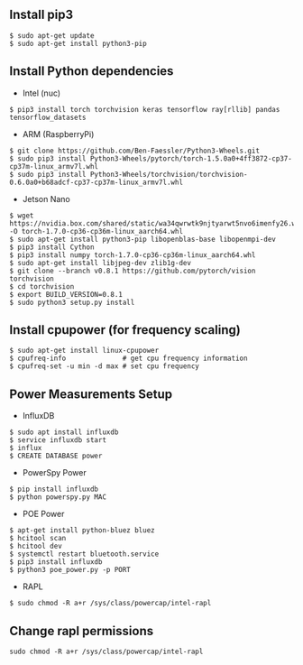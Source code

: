 ## Install pip3
```Shell
$ sudo apt-get update
$ sudo apt-get install python3-pip
```

## Install Python dependencies

- Intel (nuc)
```Shell
$ pip3 install torch torchvision keras tensorflow ray[rllib] pandas tensorflow_datasets
```

- ARM (RaspberryPi)
```Shell
$ git clone https://github.com/Ben-Faessler/Python3-Wheels.git
$ sudo pip3 install Python3-Wheels/pytorch/torch-1.5.0a0+4ff3872-cp37-cp37m-linux_armv7l.whl
$ sudo pip3 install Python3-Wheels/torchvision/torchvision-0.6.0a0+b68adcf-cp37-cp37m-linux_armv7l.whl
```

- Jetson Nano
```Shell
$ wget https://nvidia.box.com/shared/static/wa34qwrwtk9njtyarwt5nvo6imenfy26.whl -O torch-1.7.0-cp36-cp36m-linux_aarch64.whl
$ sudo apt-get install python3-pip libopenblas-base libopenmpi-dev 
$ pip3 install Cython
$ pip3 install numpy torch-1.7.0-cp36-cp36m-linux_aarch64.whl
$ sudo apt-get install libjpeg-dev zlib1g-dev
$ git clone --branch v0.8.1 https://github.com/pytorch/vision torchvision 
$ cd torchvision
$ export BUILD_VERSION=0.8.1 
$ sudo python3 setup.py install
```

## Install cpupower (for frequency scaling)
```Shell
$ sudo apt-get install linux-cpupower
$ cpufreq-info              # get cpu frequency information
$ cpufreq-set -u min -d max # set cpu frequency
```

## Power Measurements Setup

- InfluxDB

```Shell
$ sudo apt install influxdb
$ service influxdb start
$ influx
$ CREATE DATABASE power
```

- PowerSpy Power
```Shell
$ pip install influxdb
$ python powerspy.py MAC
```

- POE Power
```Shell
$ apt-get install python-bluez bluez
$ hcitool scan 
$ hcitool dev 
$ systemctl restart bluetooth.service
$ pip3 install influxdb
$ python3 poe_power.py -p PORT
```

- RAPL

```Shell
$ sudo chmod -R a+r /sys/class/powercap/intel-rapl
```

## Change rapl permissions

```Shell
sudo chmod -R a+r /sys/class/powercap/intel-rapl
```
